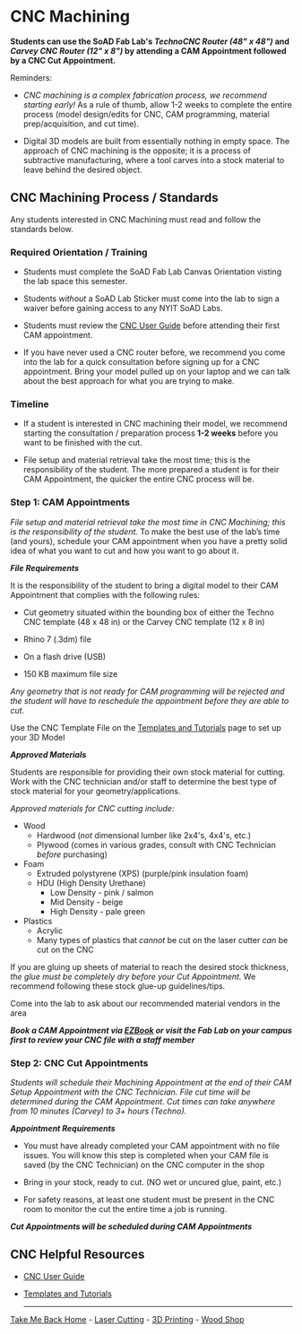 
# CNC Machining

**Students can use the SoAD Fab Lab's *TechnoCNC Router (48" x 48")* and *Carvey CNC Router (12" x 8")* by attending a CAM Appointment followed by a CNC Cut Appointment.**

Reminders:
* *CNC machining is a complex fabrication process, we recommend starting early!* As a rule of thumb, allow 1-2 weeks to complete the entire process (model design/edits for CNC, CAM programming, material prep/acquisition, and cut time).

* Digital 3D models are built from essentially nothing in empty space. The approach of CNC machining is the opposite; it is a process of subtractive manufacturing, where a tool carves into a stock material to leave behind the desired object. 


## CNC Machining Process / Standards
Any students interested in CNC Machining must read and follow the standards below.


### Required Orientation / Training
* Students must complete the SoAD Fab Lab Canvas Orientation visting the lab space this semester.
  
* Students *without* a SoAD Lab Sticker must come into the lab to sign a waiver before gaining access to any NYIT SoAD Labs.
   
* Students must review the [CNC User Guide](https://digitalfabricationlab-nyit-soad.github.io/resources/UserGuides/CNCmills) before attending their first CAM appointment.
    
* If you have never used a CNC router before, we recommend you come into the lab for a quick consultation before signing up for a CNC appointment. Bring your model pulled up on your laptop and we can talk about the best approach for what you are trying to make.


### Timeline
* If a student is interested in CNC machining their model, we recommend starting the consultation / preparation process **1-2 weeks** before you want to be finished with the cut.
  
* File setup and material retrieval take the most time; this is the responsibility of the student. The more prepared a student is for their CAM Appointment, the quicker the entire CNC process will be. 


### Step 1: CAM Appointments 
*File setup and material retrieval take the most time in CNC Machining; this is the responsibility of the student.* To make the best use of the lab’s time (and yours), schedule your CAM appointment when you have a pretty solid idea of what you want to cut and how you want to go about it. 


***File Requirements***

It is the responsibility of the student to bring a digital model to their CAM Appointment that complies with the following rules:

* Cut geometry situated within the bounding box of either the Techno CNC template (48 x 48 in) or the Carvey CNC template (12 x 8 in)
  
* Rhino 7 (.3dm) file
  
* On a flash drive (USB)
  
* 150 KB maximum file size

*Any geometry that is not ready for CAM programming will be rejected and the student will have to reschedule the appointment before they are able to cut.* 

Use the CNC Template File on the [Templates and Tutorials](https://digitalfabricationlab-nyit-soad.github.io/resources/Tutorials&Templates/) page to set up your 3D Model


***Approved Materials***

Students are responsible for providing their own stock material for cutting. Work with the CNC technician and/or staff to determine the best type of stock material for your geometry/applications. 

*Approved materials for CNC cutting include:*

* Wood
   * Hardwood (*not* dimensional lumber like 2x4's, 4x4's, etc.)
   * Plywood (comes in various grades, consult with CNC Technician *before* purchasing)
* Foam
   * Extruded polystyrene (XPS) (purple/pink insulation foam)
   * HDU (High Density Urethane)
      * Low Density - pink / salmon
      * Mid Density - beige
      * High Density - pale green
* Plastics
   * Acrylic
   * Many types of plastics that *cannot* be cut on the laser cutter *can* be cut on the CNC

If you are gluing up sheets of material to reach the desired stock thickness, *the glue must be completely dry before your Cut Appointment.* We recommend following these stock glue-up guidelines/tips. 
 
Come into the lab to ask about our recommended material vendors in the area

***Book a CAM Appointment via [EZBook](new.ezbook.com/NYIT) or visit the Fab Lab on your campus first to review your CNC file with a staff member***


### Step 2: CNC Cut Appointments

*Students will schedule their Machining Appointment at the end of their CAM Setup Appointment with the CNC Technician. File cut time will be determined during the CAM Appointment. Cut times can take anywhere from 10 minutes (Carvey) to 3+ hours (Techno).*


***Appointment Requirements***

* You must have already completed your CAM appointment with no file issues. You will know this step is completed when your CAM file is saved (by the CNC Technician) on the CNC computer in the shop
  
* Bring in your stock, ready to cut. (NO wet or uncured glue, paint, etc.)
  
* For safety reasons, at least one student must be present in the CNC room to monitor the cut the entire time a job is running.

***Cut Appointments will be scheduled during CAM Appointments***


## CNC Helpful Resources

* [CNC User Guide](https://github.com/DigitalFabricationLab-NYIT-SoAD/resources/blob/main/UserGuides/CNCmills.md)
  
* [Templates and Tutorials](https://digitalfabricationlab-nyit-soad.github.io/resources/Tutorials&Templates/)

  ___

[Take Me Back Home](https://digitalfabricationlab-nyit-soad.github.io/resources/) - [Laser Cutting](https://digitalfabricationlab-nyit-soad.github.io/resources/LaserCutters/) - [3D Printing](https://digitalfabricationlab-nyit-soad.github.io/resources/3Dprinters/) - [Wood Shop](https://digitalfabricationlab-nyit-soad.github.io/resources/ShopTools/)  
